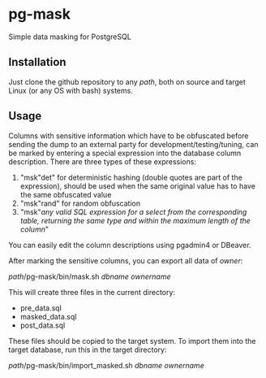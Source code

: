 # pg-mask
Simple data masking for PostgreSQL
## Installation
Just clone the github repository to any *path*, both on source and target Linux (or any OS with bash) systems.
## Usage
Columns with sensitive information which have to be obfuscated before sending the dump to an external party for development/testing/tuning, can be marked by entering a special expression into the database column description. There are three types of these expressions:
1. "msk"det" for deterministic hashing (double quotes are part of the expression), should be used when the same original value has to have the same obfuscated value
2. "msk"rand" for random obfuscation
3. "msk"*any valid SQL expression for a select from the corresponding table, returning the same type and within the maximum length of the column*"

You can easily edit the column descriptions using pgadmin4 or DBeaver.

After marking the sensitive columns, you can export all data of *owner*:

*path*/pg-mask/bin/mask.sh *dbname* *ownername*

This will create three files in the current directory:
- pre_data.sql
- masked_data.sql
- post_data.sql

These files should be copied to the target system. To import them into the target database, run this in the target directory:

*path*/pg-mask/bin/import_masked.sh *dbname* *ownername*
